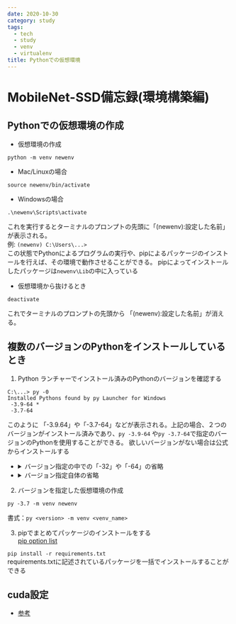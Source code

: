 ```yaml
---
date: 2020-10-30
category: study
tags:
  - tech
  - study
  - venv
  - virtualenv
title: Pythonでの仮想環境
---
```

# MobileNet-SSD備忘録(環境構築編)

## Pythonでの仮想環境の作成

* 仮想環境の作成  
```
python -m venv newenv
```

* Mac/Linuxの場合  
```
source newenv/bin/activate
```
* Windowsの場合  
```
.\newenv\Scripts\activate
```  
これを実行するとターミナルのプロンプトの先頭に「(newenv):設定した名前」が表示される。  
例: `(newenv) C:\Users\...>`  
この状態でPythonによるプログラムの実行や、pipによるパッケージのインストールを行えば、その環境で動作させることができる。
pipによってインストールしたパッケージは`newenv\Lib`の中に入っている

* 仮想環境から抜けるとき
```
deactivate
```
これでターミナルのプロンプトの先頭から 「(newenv):設定した名前」が消える。

## 複数のバージョンのPythonをインストールしているとき
1. Python ランチャーでインストール済みのPythonのバージョンを確認する
```例
C:\...> py -0
Installed Pythons found by py Launcher for Windows
 -3.9-64 *
 -3.7-64
```
このように 「-3.9.64」や「-3.7-64」などが表示される。上記の場合、２つのバージョンがインストール済みであり、`py -3.9-64` や`py -3.7-64`で指定のバージョンのPythonを使用することができる。
欲しいバージョンがない場合は公式からインストールする
  * <details><summary>バージョン指定の中での「-32」や「-64」の省略</summary>
    「py -X」のように，バージョン指定の中の「-32」，「-64」を省略することもできる． そのときは，Python バージョン X が実行されるが， Python のバージョン X 32ビット版と64ビット版をインストールしている場合は， 64ビット版の方が実行される． （公式マニュアルに，そのように記載されている）</details>
  * <details><summary>バージョン指定自体の省略</summary>
    「py」のようにバージョン指定を省略したときは， インストールされている Python の最新バージョンが実行される． （公式マニュアルに，そのように記載されている）</details>

2. バージョンを指定した仮想環境の作成
```
py -3.7 -m venv newenv
```
書式：`py <version> -m venv <venv_name>`  

3. pipでまとめてパッケージのインストールをする  
[pip option list](https://kurozumi.github.io/pip/reference/pip.html "pip option list(formal)")

`pip install -r requirements.txt `  
requirements.txtに記述されているパッケージを一括でインストールすることができる

## cuda設定
* [参考](https://qiita.com/8128/items/2e884998cd1193f73e2f "参考")
